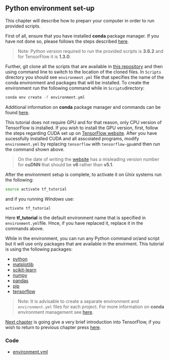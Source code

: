 ## Python environment set-up

This chapter will describe how to preparr your computer in order to run provided scripts.

First of all, ensure that you have installed **conda** package manager. If you have not done so, please follows the steps described [here](https://conda.io/docs/user-guide/install/download.html).

> Note: Python version required to run the provided scripts is **3.6.2** and for TensorFlow it is **1.3.0**.

Further, git clone all the scripts that are available in [this repository](https://bitbucket.org/tomasbernotas/machine-learning-using-tensorflow) and then using command line to switch to the location of the cloned files. In `Scripts` directory you should see `environment.yml` file that specifies the name of the conda environment and packages that will be installed. To create the environment run the following command while in `Scripts`directory:

```bash
conda env create -f environment.yml
```

Additional information on **conda** package manager and commands can be found [here](https://conda.io/docs/).

This tutorial does not require GPU and for that reason, only CPU version of TensorFlow is installed. If you wish to install the GPU version, first, follow the steps regarding CUDA set up on [TensorFlow website](https://www.tensorflow.org/install/).  After you have sucessfully installed CUDA and all asscoiated programs, modify `environment.yml` by replacing `tensorflow` with `tensorflow-gpu`and then run the command shown above.

> On the date of writing the [website](https://www.tensorflow.org/install/) has a misleading version number for **cuDNN** that should be **v6** rather than **v5.1**.

After the environment setup is complete, to activate it on _Unix_ systems run the following:

```bash
source activate tf_tutorial
```

and if you running _Windows_ use:

```bash
activate tf_tutorial
```

Here **tf\_tutorial** is the default environment name that is specified in `environment.yml`file. Hnce, if you have replaced it, replace it in the commands above.

While in the environment, you can run any Python command or/and script but it will use only packages that are available in the envirment. This tutorial is using the following packages:

* [python](https://www.python.org/)
* [matplotlib](https://matplotlib.org/)
* [scikit-learn](http://scikit-learn.org/stable/)
* [numpy](http://www.numpy.org/)
* [pandas](http://pandas.pydata.org/)
* [pip](https://pip.pypa.io/en/stable/)
* [tensorflow](https://www.tensorflow.org/)

> Note:  It is advisable to create a separate environment and `environment.yml` files for each project. For more information on **conda** environment management see [here](https://conda.io/docs/commands.html#conda-environment-commands).

[Next chapter](/chapters/chapter2.md) is going give a very brief introduction into TensorFlow, if you wish to return to previous chapter press [here](../README.md).

### Code

* [environment.yml](/scripts/environment.yml)



